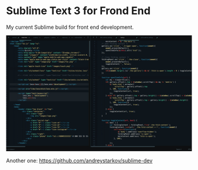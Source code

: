 # Sublime Text 3 for Frond End

My current Sublime build for front end development.

<img src="sublime.jpg">

Another one: https://github.com/andreystarkov/sublime-dev